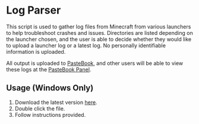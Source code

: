 # Log Parser

This script is used to gather log files from Minecraft from various launchers to help troubleshoot crashes and issues. Directories are listed depending on the launcher chosen, and the user is able to decide whether they would like to upload a launcher log or a latest log. No personally identifiable information is uploaded.

All output is uploaded to [PasteBook](https://pastebook.dev), and other users will be able to view these logs at the [PasteBook Panel](https://pastebook.dev/panel).

## Usage (Windows Only)
1. Download the latest version [here](https://github.com/Loudbooks/MC-Help/releases/latest/download/logparser.bat).
2. Double click the file.
3. Follow instructions provided.
